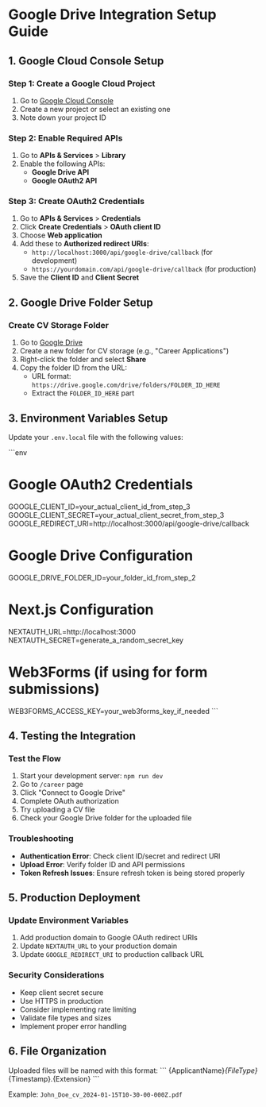 # Google Drive Integration Setup Guide

## 1. Google Cloud Console Setup

### Step 1: Create a Google Cloud Project
1. Go to [Google Cloud Console](https://console.cloud.google.com/)
2. Create a new project or select an existing one
3. Note down your project ID

### Step 2: Enable Required APIs
1. Go to **APIs & Services** > **Library**
2. Enable the following APIs:
   - **Google Drive API**
   - **Google OAuth2 API**

### Step 3: Create OAuth2 Credentials
1. Go to **APIs & Services** > **Credentials**
2. Click **Create Credentials** > **OAuth client ID**
3. Choose **Web application**
4. Add these to **Authorized redirect URIs**:
   - `http://localhost:3000/api/google-drive/callback` (for development)
   - `https://yourdomain.com/api/google-drive/callback` (for production)
5. Save the **Client ID** and **Client Secret**

## 2. Google Drive Folder Setup

### Create CV Storage Folder
1. Go to [Google Drive](https://drive.google.com/)
2. Create a new folder for CV storage (e.g., "Career Applications")
3. Right-click the folder and select **Share**
4. Copy the folder ID from the URL:
   - URL format: `https://drive.google.com/drive/folders/FOLDER_ID_HERE`
   - Extract the `FOLDER_ID_HERE` part

## 3. Environment Variables Setup

Update your `.env.local` file with the following values:

\`\`\`env
# Google OAuth2 Credentials
GOOGLE_CLIENT_ID=your_actual_client_id_from_step_3
GOOGLE_CLIENT_SECRET=your_actual_client_secret_from_step_3
GOOGLE_REDIRECT_URI=http://localhost:3000/api/google-drive/callback

# Google Drive Configuration  
GOOGLE_DRIVE_FOLDER_ID=your_folder_id_from_step_2

# Next.js Configuration
NEXTAUTH_URL=http://localhost:3000
NEXTAUTH_SECRET=generate_a_random_secret_key

# Web3Forms (if using for form submissions)
WEB3FORMS_ACCESS_KEY=your_web3forms_key_if_needed
\`\`\`

## 4. Testing the Integration

### Test the Flow
1. Start your development server: `npm run dev`
2. Go to `/career` page
3. Click "Connect to Google Drive"
4. Complete OAuth authorization
5. Try uploading a CV file
6. Check your Google Drive folder for the uploaded file

### Troubleshooting
- **Authentication Error**: Check client ID/secret and redirect URI
- **Upload Error**: Verify folder ID and API permissions
- **Token Refresh Issues**: Ensure refresh token is being stored properly

## 5. Production Deployment

### Update Environment Variables
1. Add production domain to Google OAuth redirect URIs
2. Update `NEXTAUTH_URL` to your production domain
3. Update `GOOGLE_REDIRECT_URI` to production callback URL

### Security Considerations
- Keep client secret secure
- Use HTTPS in production
- Consider implementing rate limiting
- Validate file types and sizes
- Implement proper error handling

## 6. File Organization

Uploaded files will be named with this format:
\`\`\`
{ApplicantName}_{FileType}_{Timestamp}.{Extension}
\`\`\`

Example: `John_Doe_cv_2024-01-15T10-30-00-000Z.pdf`
